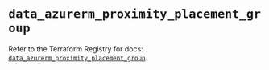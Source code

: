 # `data_azurerm_proximity_placement_group`

Refer to the Terraform Registry for docs: [`data_azurerm_proximity_placement_group`](https://registry.terraform.io/providers/hashicorp/azurerm/4.42.0/docs/data-sources/proximity_placement_group).

